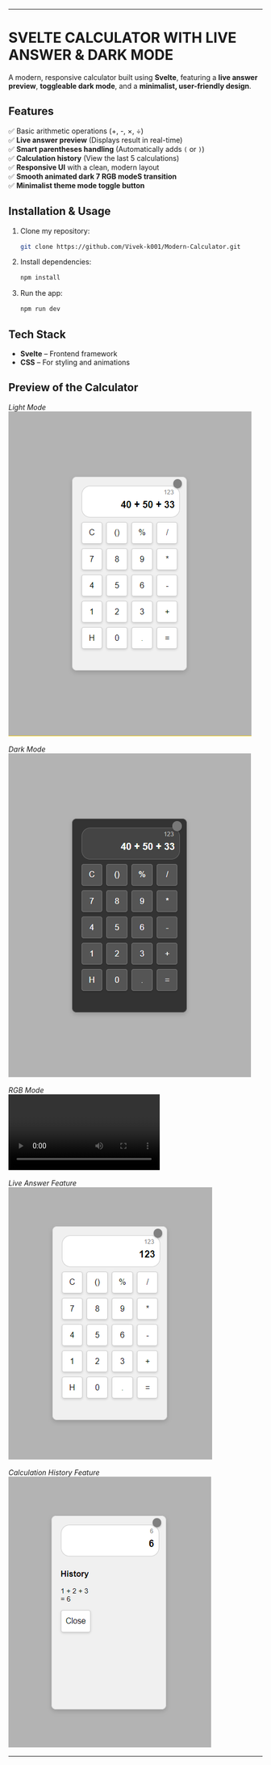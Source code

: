 ﻿
---

# SVELTE CALCULATOR WITH LIVE ANSWER & DARK MODE  

A modern, responsive calculator built using **Svelte**, featuring a **live answer preview**, **toggleable dark mode**, and a **minimalist, user-friendly design**.  

## Features  

✅ Basic arithmetic operations (+, -, ×, ÷)  
✅ **Live answer preview** (Displays result in real-time)  
✅ **Smart parentheses handling** (Automatically adds `(` or `)`)  
✅ **Calculation history** (View the last 5 calculations)  
✅ **Responsive UI** with a clean, modern layout  
✅ **Smooth animated dark 7 RGB modeS transition**  
✅ **Minimalist theme mode toggle button**  

## Installation & Usage  

1. Clone my repository:  
   ```bash
   git clone https://github.com/Vivek-k001/Modern-Calculator.git
   ```  
2. Install dependencies:  
   ```bash
   npm install
   ```  
3. Run the app:  
   ```bash
   npm run dev
   ```  

## Tech Stack  

- **Svelte** – Frontend framework  
- **CSS** – For styling and animations  

## Preview of the Calculator  

*Light Mode*  
![Calculator Light Mode](preview/light-mode.png)  

*Dark Mode*  
![Calculator Dark Mode](preview/dark-mode.png)  

*RGB Mode*  
![Calculator RGB Mode](preview/RGB-mode.mp4) 

*Live Answer Feature*  
![Live Answer Mode](preview/live.png)  

*Calculation History Feature*  
![Show History Mode](preview/history.png)  


---